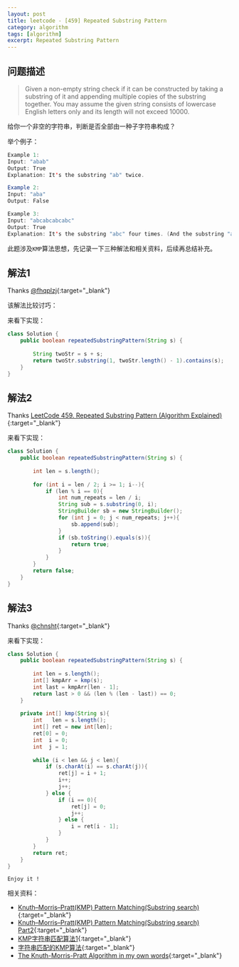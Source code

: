 ```yaml
---
layout: post
title: leetcode - [459] Repeated Substring Pattern
category: algorithm
tags: [algorithm]
excerpt: Repeated Substring Pattern
---
```


## 问题描述  

> Given a non-empty string check if it can be constructed by taking a substring of it and appending multiple copies of the substring together. You may assume the given string consists of lowercase English letters only and its length will not exceed 10000.  

给你一个非空的字符串，判断是否全部由一种子字符串构成？  


举个例子：  

``` java
Example 1:
Input: "abab"
Output: True
Explanation: It's the substring "ab" twice.

Example 2:
Input: "aba"
Output: False

Example 3:
Input: "abcabcabcabc"
Output: True
Explanation: It's the substring "abc" four times. (And the substring "abcabc" twice.)
```


此题涉及`KMP`算法思想，先记录一下三种解法和相关资料，后续再总结补充。  



## 解法1  

Thanks [@fhqplzj](https://leetcode.com/problems/repeated-substring-pattern/discuss/94344/Simple-Java-solution-2-lines){:target="_blank"}  

该解法比较讨巧：  

来看下实现：  


``` java
class Solution {
    public boolean repeatedSubstringPattern(String s) {
        
        String twoStr = s + s;
        return twoStr.substring(1, twoStr.length() - 1).contains(s);
    }
}
```

## 解法2  

Thanks [LeetCode 459. Repeated Substring Pattern (Algorithm Explained)](https://www.youtube.com/watch?v=bClIZj66dVE){:target="_blank"}  



来看下实现：  


``` java
class Solution {
    public boolean repeatedSubstringPattern(String s) {
        
        int len = s.length();
        
        for (int i = len / 2; i >= 1; i--){
            if (len % i == 0){
                int num_repeats = len / i;
                String sub = s.substring(0, i);
                StringBuilder sb = new StringBuilder();
                for (int j = 0; j < num_repeats; j++){
                    sb.append(sub);
                }
                if (sb.toString().equals(s)){
                    return true;
                }
            }
        }
        return false;
    }
}
```



## 解法3  

Thanks [@chnsht](https://leetcode.com/problems/repeated-substring-pattern/discuss/94340/Java-and-O(n)){:target="_blank"}  


来看下实现：  


``` java
class Solution {
    public boolean repeatedSubstringPattern(String s) {
        
        int len = s.length();
        int[] kmpArr = kmp(s);
        int last = kmpArr[len - 1];
        return last > 0 && (len % (len - last)) == 0;
    }
    
    private int[] kmp(String s){
        int   len = s.length();
        int[] ret = new int[len];
        ret[0] = 0;
        int  i = 0;
        int  j = 1;
        
        while (i < len && j < len){
            if (s.charAt(i) == s.charAt(j)){
                ret[j] = i + 1;
                i++;
                j++;
            } else {
                if (i == 0){
                    ret[j] = 0;
                    j++;
                } else {
                    i = ret[i - 1];
                }
            }
        }
        return ret;
    }
}
```

`Enjoy it ! `


相关资料：  

- [Knuth–Morris–Pratt(KMP) Pattern Matching(Substring search)](https://www.youtube.com/watch?v=GTJr8OvyEVQ){:target="_blank"}  
- [Knuth–Morris–Pratt(KMP) Pattern Matching(Substring search) Part2](https://www.youtube.com/watch?v=KG44VoDtsAA){:target="_blank"}  
- [KMP字符串匹配算法1](https://www.youtube.com/watch?v=dgPabAsTFa8){:target="_blank"}  
- [字符串匹配的KMP算法](http://www.ruanyifeng.com/blog/2013/05/Knuth%E2%80%93Morris%E2%80%93Pratt_algorithm.html){:target="_blank"}  
- [The Knuth-Morris-Pratt Algorithm in my own words](http://jakeboxer.com/blog/2009/12/13/the-knuth-morris-pratt-algorithm-in-my-own-words/){:target="_blank"}  
